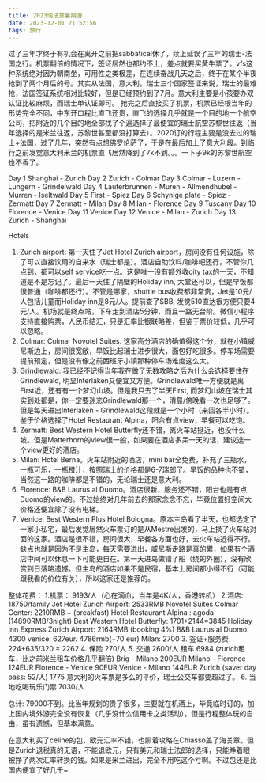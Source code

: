 ```yaml
---
title: 2023瑞法意暑期游
date: 2023-12-01 21:52:56
tags: 旅行
---
```

   过了三年才终于有机会在离开之前把sabbatical休了，续上延误了三年的瑞士-法国之行。机票翻倍的情况下，签证居然也都约不上，差点就要买黄牛票了。vfs这种系统绝对因为朝南坐，可用性之类极差，在连续奋战几天之后，终于在某个半夜抢到了两个月后的号。其实从法国，意大利，瑞士三个国家签证来说，瑞士的最难抢，法国签证系统相对比较好，但是已经预约到了7月。意大利主要是小孩要办双认证比较麻烦，而瑞士单认证即可。
   抢完之后直接买了机票，机票已经根当年的形势完全不同，中东开口程比直飞还贵，直飞的选择几乎就是一个目的地一个航空公司，把附近的几个目的地全部找了个遍选择了最便宜的瑞士航空苏黎世往返（当年选择的是米兰往返，苏黎世甚至都没打算去）。2020订的行程主要是没去过的瑞士+法国，过了几年，突然有点想佛罗伦萨了，于是在最后加上了意大利段。到临行之前发觉意大利米兰的机票直飞居然降到了7k不到。。。一下子9k的苏黎世航空也不香了。

Day 1 Shanghai - Zurich
Day 2 Zurich - Colmar
Day 3 Colmar - Luzern - Lungern - Grindelwald
Day 4 Lauterbrunnen - Muren - Allmendhubel - Murren - Iseltwald
Day 5 First - Spiez
Day 6 Schynige plate - Spiez - Zermatt
Day 7 Zermatt - Milan
Day 8 Milan - Florence
Day 9 Tuscany
Day 10 Florence - Venice
Day 11 Venice
Day 12 Venice - Milan - Zurich
Day 13 Zurich - Shanghai

<!--more-->

Hotels
1. Zurich airport: 第一天住了Jet Hotel Zurich airport，房间没有任何设施，除了可以直接饮用的自来水（瑞士都是）。酒店自助饮料/咖啡吧还行，不管你几点到，都可以self service吃一点。这是唯一没有额外收city tax的一天，不知道是不是忘记了。最后一天住了隔壁的Holiday inn, 大堂还可以，但是早饭都很普通（咖啡都还行）。不管是哪家，shuttle bus收费都非常贵，Jet是10元/人包括儿童而Holiday inn是8元/人。提前查了SBB, 发觉510直达很方便只要4元/人。机场就是终点站，下车走到酒店5分钟，而且一路无台阶。微信小程序支持直接购票，人民币结汇，只是汇率比银联略差，但鉴于票价较低，几乎可以忽略。
2. Colmar: Colmar Novotel Suites. 这家高分酒店的确值得这个分，就在小镇威尼斯边上，房间很宽敞，早饭比起瑞士进步很大，面包好吃很多。停车场需要提前预定，但是没有像之前西班牙小镇那种停车场难度这么大。
3. Grindlewald: 我已经不记得当年我在做了无数攻略之后为什么会选择要住在Grindlewald, 明显Interlaken又便宜又方便。Grindlewald唯一方便就是离First近，还有有一个梦幻山坡。但是我只去了半天First, 而梦幻山坡在瑞士其实到处都是，你一定要迷恋Grindlewald那一个，清晨/傍晚看一次也足够了。但是每天进出Interlaken - Grindlewald这段就是一个小时（来回各半小时）。鉴于价格选择了Hotel Restaurant Alpina，阳台有点view，早餐可以吃饱。
4. Zermatt: Best Western Hotel Butterfly还不错，离火车站挺近，也没什么坡。但是Matterhorn的view很一般，如果要在酒店多呆一天的话，建议选一个view更好的酒店。
5. Milan: Hotel Berna。火车站附近的酒店，mini bar全免费，补充了三瓶水，一瓶可乐，一瓶橙汁，按照瑞士的价格都是6-7瑞郎了。早饭的品种也不错，当然这一路的咖啡都是不错的，无论瑞士还是意大利。
6. Florence: B&B Laurus al Duomo。酒店很新，服务还不错，阳台也是有点Duomo的view的。不过始终对几年前去的那家念念不忘，毕竟位置好空间大价格还便宜除了没有电梯。
7. Venice: Best Western Plus Hotel Bologna。原本主岛看了半天，也都选定了一家小私宅，最后发觉居然火车票订的是从Mestre出发的，马上换了火车站对面的这家。酒店是很不错，房间很大，早餐各方面也好，去火车站近得不行。缺点也就是因为不是主岛，每天需要进出，威尼斯走路是真的累，如果有个酒店中间可以休息一下可能更自在。第一天进岛做错了船（绕的外圈），没有欣赏到日落略遗憾。但主岛的酒店如果不是民宿，基本上房间都小得不行（可能跟我看的价位有关），所以这家还是推荐的。

整体花费：
1.机票： 9193/人（心在滴血，当年是4K/人，香港转机）
2.酒店: 18750/family
Jet Hotel Zurich Airport: 2533RMB
Novotel Suites Colmar Center: 2210RMB + (breakfast)
Hotel Restaurant Alpina : agoda (14890RMB/3night)
Best Western Hotel Butterfly: 1701+2144=3845
Holiday Inn Express Zurich Airport: 2164RMB (booking 4%)
B&B Laurus al Duomo: 4300
venice: 627eur. 4786rmb(+70 eur)
Milan: 2700
3. 签证+服务费 224+635/320 = 2262
4. 保险 270/人
5. 交通 2600/人
租车 6984 (zurich租车，比之前米兰租车价格几乎翻倍)
Brig - Milano 200EUR
Milano - Florence 124EUR
Florence - Venice 90EUR
Venice - Milano 144EUR
Zurich (saver day pass: 52/人) 1775
意大利的火车票是多么的平价，瑞士公交车都要超过了。
6. 当地吃喝玩乐门票 7030/人

总计: 79000不到。比当年规划的贵了很多，主要就在机酒上，毕竟临时订的，加上国内境外游完全没有恢复（几乎没什么信用卡之类活动）。但是行程整体玩的自由，虽有遗憾，但基本满意。

在意大利买了celine的包，欧元汇率不错，也照着攻略在Chiasso盖了海关章。但是Zurich退税真的无语，不能退欧元，只有美元和瑞士法郎的选择，只能睁着眼被挣了两次汇率转换的钱。如果是米兰进出，完全不用吃这个亏啊。不过包还是比国内便宜了好几千~

